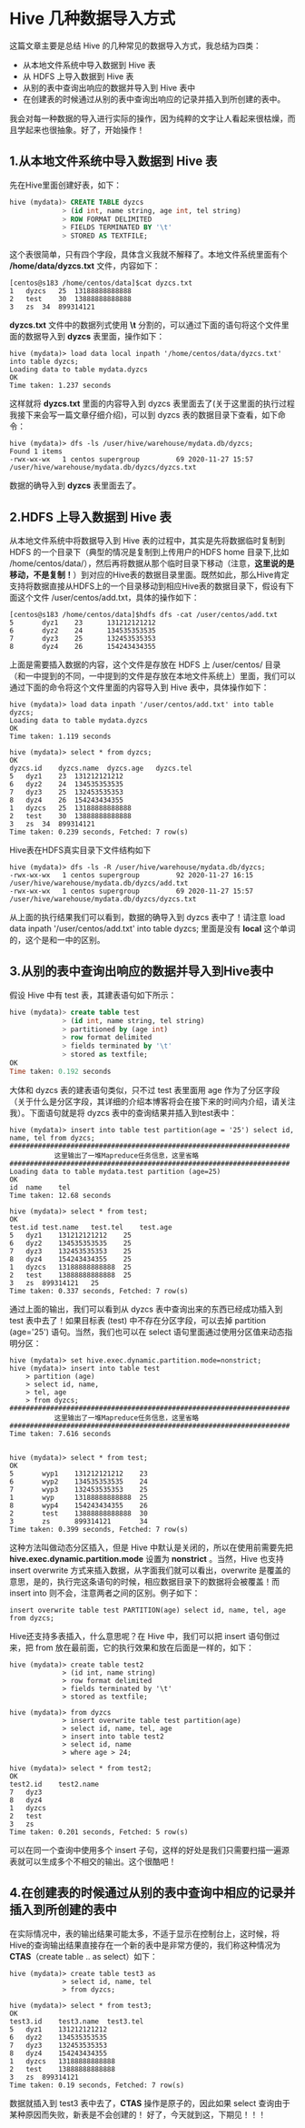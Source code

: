 # Hive 几种数据导入方式

这篇文章主要是总结 Hive 的几种常见的数据导入方式，我总结为四类：

* 从本地文件系统中导入数据到 Hive 表
* 从 HDFS 上导入数据到 Hive 表
* 从别的表中查询出响应的数据并导入到 Hive 表中
* 在创建表的时候通过从别的表中查询出响应的记录并插入到所创建的表中。

我会对每一种数据的导入进行实际的操作，因为纯粹的文字让人看起来很枯燥，而且学起来也很抽象。好了，开始操作！

## 1.从本地文件系统中导入数据到 Hive 表

先在Hive里面创建好表，如下：

```sql
hive (mydata)> CREATE TABLE dyzcs
             > (id int, name string, age int, tel string)
             > ROW FORMAT DELIMITED
             > FIELDS TERMINATED BY '\t'
             > STORED AS TEXTFILE;
```

这个表很简单，只有四个字段，具体含义我就不解释了。本地文件系统里面有个 **/home/data/dyzcs.txt** 文件，内容如下：

```
[centos@s183 /home/centos/data]$cat dyzcs.txt 
1	dyzcs	25	13188888888888
2	test	30	13888888888888
3	zs	34	899314121
```

**dyzcs.txt** 文件中的数据列式使用 **\t** 分割的，可以通过下面的语句将这个文件里面的数据导入到 **dyzcs** 表里面，操作如下：

```shell
hive (mydata)> load data local inpath '/home/centos/data/dyzcs.txt' into table dyzcs;
Loading data to table mydata.dyzcs
OK
Time taken: 1.237 seconds
```

这样就将 **dyzcs.txt** 里面的内容导入到 dyzcs 表里面去了(关于这里面的执行过程我接下来会写一篇文章仔细介绍)，可以到 dyzcs 表的数据目录下查看，如下命令：

```shell
hive (mydata)> dfs -ls /user/hive/warehouse/mydata.db/dyzcs;
Found 1 items
-rwx-wx-wx   1 centos supergroup         69 2020-11-27 15:57 /user/hive/warehouse/mydata.db/dyzcs/dyzcs.txt
```

数据的确导入到 **dyzcs** 表里面去了。

## 2.HDFS 上导入数据到 Hive 表

从本地文件系统中将数据导入到 Hive 表的过程中，其实是先将数据临时复制到 HDFS 的一个目录下（典型的情况是复制到上传用户的HDFS home 目录下,比如 /home/centos/data/），然后再将数据从那个临时目录下移动（注意，**这里说的是移动，不是复制！**）到对应的Hive表的数据目录里面。既然如此，那么Hive肯定支持将数据直接从HDFS上的一个目录移动到相应Hive表的数据目录下，假设有下面这个文件 /user/centos/add.txt，具体的操作如下：

```shell
[centos@s183 /home/centos/data]$hdfs dfs -cat /user/centos/add.txt
5       dyz1    23      131212121212
6       dyz2    24      134535353535
7       dyz3    25      132453535353
8       dyz4    26      154243434355
```

上面是需要插入数据的内容，这个文件是存放在 HDFS 上 /user/centos/ 目录（和一中提到的不同，一中提到的文件是存放在本地文件系统上）里面，我们可以通过下面的命令将这个文件里面的内容导入到 Hive 表中，具体操作如下：

```shell
hive (mydata)> load data inpath '/user/centos/add.txt' into table dyzcs;
Loading data to table mydata.dyzcs
OK
Time taken: 1.119 seconds

hive (mydata)> select * from dyzcs;
OK
dyzcs.id	dyzcs.name	dyzcs.age	dyzcs.tel
5	dyz1	23	131212121212
6	dyz2	24	134535353535
7	dyz3	25	132453535353
8	dyz4	26	154243434355
1	dyzcs	25	13188888888888
2	test	30	13888888888888
3	zs	34	899314121
Time taken: 0.239 seconds, Fetched: 7 row(s)
```

Hive表在HDFS真实目录下文件结构如下

```shell
hive (mydata)> dfs -ls -R /user/hive/warehouse/mydata.db/dyzcs;
-rwx-wx-wx   1 centos supergroup         92 2020-11-27 16:15 /user/hive/warehouse/mydata.db/dyzcs/add.txt
-rwx-wx-wx   1 centos supergroup         69 2020-11-27 15:57 /user/hive/warehouse/mydata.db/dyzcs/dyzcs.txt
```

从上面的执行结果我们可以看到，数据的确导入到 dyzcs 表中了！请注意 load data inpath '/user/centos/add.txt' into table dyzcs; 里面是没有 **local** 这个单词的，这个是和一中的区别。

## 3.从别的表中查询出响应的数据并导入到Hive表中

假设 Hive 中有 test 表，其建表语句如下所示：

```sql
hive (mydata)> create table test
             > (id int, name string, tel string) 
             > partitioned by (age int)
             > row format delimited
             > fields terminated by '\t'
             > stored as textfile;
OK
Time taken: 0.192 seconds
```

大体和 dyzcs 表的建表语句类似，只不过 test 表里面用 age 作为了分区字段（关于什么是分区字段，其详细的介绍本博客将会在接下来的时间内介绍，请关注我）。下面语句就是将 dyzcs 表中的查询结果并插入到test表中：

```shell
hive (mydata)> insert into table test partition(age = '25') select id, name, tel from dyzcs;
#####################################################################
           这里输出了一堆Mapreduce任务信息，这里省略
#####################################################################
Loading data to table mydata.test partition (age=25)
OK
id	name	tel
Time taken: 12.68 seconds

hive (mydata)> select * from test;
OK
test.id	test.name	test.tel	test.age
5	dyz1	131212121212	25
6	dyz2	134535353535	25
7	dyz3	132453535353	25
8	dyz4	154243434355	25
1	dyzcs	13188888888888	25
2	test	13888888888888	25
3	zs	899314121	25
Time taken: 0.337 seconds, Fetched: 7 row(s)
```

通过上面的输出，我们可以看到从 dyzcs 表中查询出来的东西已经成功插入到 test 表中去了！如果目标表 (test) 中不存在分区字段，可以去掉 partition (age='25') 语句。当然，我们也可以在 select 语句里面通过使用分区值来动态指明分区：

```shell
hive (mydata)> set hive.exec.dynamic.partition.mode=nonstrict;
hive (mydata)> insert into table test
    > partition (age)
    > select id, name,
    > tel, age
    > from dyzcs;
#####################################################################
           这里输出了一堆Mapreduce任务信息，这里省略
#####################################################################
Time taken: 7.616 seconds
 
 
hive (mydata)> select * from test;
OK
5       wyp1    131212121212    23
6       wyp2    134535353535    24
7       wyp3    132453535353    25
1       wyp     13188888888888  25
8       wyp4    154243434355    26
2       test    13888888888888  30
3       zs      899314121       34
Time taken: 0.399 seconds, Fetched: 7 row(s)
```

这种方法叫做动态分区插入，但是 Hive 中默认是关闭的，所以在使用前需要先把 **hive.exec.dynamic.partition.mode** 设置为 **nonstrict** 。当然，Hive 也支持 insert overwrite 方式来插入数据，从字面我们就可以看出，overwrite 是覆盖的意思，是的，执行完这条语句的时候，相应数据目录下的数据将会被覆盖！而 insert into 则不会，注意两者之间的区别。例子如下：

```shell
insert overwrite table test PARTITION(age) select id, name, tel, age from dyzcs;
```

Hive还支持多表插入，什么意思呢？在 Hive 中，我们可以把 insert 语句倒过来，把 from 放在最前面，它的执行效果和放在后面是一样的，如下：

```shell
hive (mydata)> create table test2
             > (id int, name string)
             > row format delimited
             > fields terminated by '\t'
             > stored as textfile;

hive (mydata)> from dyzcs
             > insert overwrite table test partition(age)
             > select id, name, tel, age
             > insert into table test2
             > select id, name
             > where age > 24;

hive (mydata)> select * from test2;
OK
test2.id	test2.name
7	dyz3
8	dyz4
1	dyzcs
2	test
3	zs
Time taken: 0.201 seconds, Fetched: 5 row(s)
```

可以在同一个查询中使用多个 insert 子句，这样的好处是我们只需要扫描一遍源表就可以生成多个不相交的输出。这个很酷吧！

## 4.在创建表的时候通过从别的表中查询中相应的记录并插入到所创建的表中

在实际情况中，表的输出结果可能太多，不适于显示在控制台上，这时候，将Hive的查询输出结果直接存在一个新的表中是非常方便的，我们称这种情况为 **CTAS**（create table .. as select）如下：

```shell
hive (mydata)> create table test3 as
             > select id, name, tel
             > from dyzcs;

hive (mydata)> select * from test3;
OK
test3.id	test3.name	test3.tel
5	dyz1	131212121212
6	dyz2	134535353535
7	dyz3	132453535353
8	dyz4	154243434355
1	dyzcs	13188888888888
2	test	13888888888888
3	zs	899314121
Time taken: 0.19 seconds, Fetched: 7 row(s)
```

数据就插入到 test3 表中去了，**CTAS** 操作是原子的，因此如果 select 查询由于某种原因而失败，新表是不会创建的！
好了，今天就到这，下期见！！！